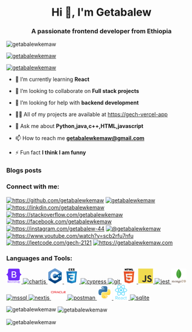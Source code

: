 <h1 align="center">Hi 👋, I'm Getabalew</h1>
<h3 align="center">A passionate frontend developer from Ethiopia</h3>

<p align="left"> <img src="https://komarev.com/ghpvc/?username=getabalewkemaw&label=Profile%20views&color=0e75b6&style=flat" alt="getabalewkemaw" /> </p>

<p align="left"> <a href="https://github.com/ryo-ma/github-profile-trophy"><img src="https://github-profile-trophy.vercel.app/?username=getabalewkemaw" alt="getabalewkemaw" /></a> </p>

<p align="left"> <a href="https://twitter.com/getabalewkemaw" target="blank"><img src="https://img.shields.io/twitter/follow/getabalewkemaw?logo=twitter&style=for-the-badge" alt="getabalewkemaw" /></a> </p>

- 🌱 I’m currently learning **React**

- 👯 I’m looking to collaborate on **Full stack projects**

- 🤝 I’m looking for help with **backend development**

- 👨‍💻 All of my projects are available at [https://gech-vercel-app](https://gech-vercel-app)

- 💬 Ask me about **Python,java,c++,HTML,javascript**

- 📫 How to reach me **getabalewkemaw@gmail.com**

- ⚡ Fun fact **I think I am funny**

### Blogs posts
<!-- BLOG-POST-LIST:START -->
<!-- BLOG-POST-LIST:END -->

<h3 align="left">Connect with me:</h3>
<p align="left">
<a href="https://dev.to/https://github.com/getabalewkemaw" target="blank"><img align="center" src="https://raw.githubusercontent.com/rahuldkjain/github-profile-readme-generator/master/src/images/icons/Social/devto.svg" alt="https://github.com/getabalewkemaw" height="30" width="40" /></a>
<a href="https://twitter.com/getabalewkemaw" target="blank"><img align="center" src="https://raw.githubusercontent.com/rahuldkjain/github-profile-readme-generator/master/src/images/icons/Social/twitter.svg" alt="getabalewkemaw" height="30" width="40" /></a>
<a href="https://linkedin.com/in/https://linkdin.com/getabalewkemaw" target="blank"><img align="center" src="https://raw.githubusercontent.com/rahuldkjain/github-profile-readme-generator/master/src/images/icons/Social/linked-in-alt.svg" alt="https://linkdin.com/getabalewkemaw" height="30" width="40" /></a>
<a href="https://stackoverflow.com/users/https://stackoverflow.com/getabalewkemaw" target="blank"><img align="center" src="https://raw.githubusercontent.com/rahuldkjain/github-profile-readme-generator/master/src/images/icons/Social/stack-overflow.svg" alt="https://stackoverflow.com/getabalewkemaw" height="30" width="40" /></a>
<a href="https://fb.com/https://facebook.com/getabalewkemaw" target="blank"><img align="center" src="https://raw.githubusercontent.com/rahuldkjain/github-profile-readme-generator/master/src/images/icons/Social/facebook.svg" alt="https://facebook.com/getabalewkemaw" height="30" width="40" /></a>
<a href="https://instagram.com/https://instagram.com/getabalew-44" target="blank"><img align="center" src="https://raw.githubusercontent.com/rahuldkjain/github-profile-readme-generator/master/src/images/icons/Social/instagram.svg" alt="https://instagram.com/getabalew-44" height="30" width="40" /></a>
<a href="https://medium.com/@getabalewkemaw" target="blank"><img align="center" src="https://raw.githubusercontent.com/rahuldkjain/github-profile-readme-generator/master/src/images/icons/Social/medium.svg" alt="@getabalewkemaw" height="30" width="40" /></a>
<a href="https://www.youtube.com/c/https://www.youtube.com/watch?v=scb2rfu7nfu" target="blank"><img align="center" src="https://raw.githubusercontent.com/rahuldkjain/github-profile-readme-generator/master/src/images/icons/Social/youtube.svg" alt="https://www.youtube.com/watch?v=scb2rfu7nfu" height="30" width="40" /></a>
<a href="https://www.leetcode.com/https://leetcode.com/gech-2121" target="blank"><img align="center" src="https://raw.githubusercontent.com/rahuldkjain/github-profile-readme-generator/master/src/images/icons/Social/leet-code.svg" alt="https://leetcode.com/gech-2121" height="30" width="40" /></a>
<a href="/https://getabalewkemaw.com" target="blank"><img align="center" src="https://raw.githubusercontent.com/rahuldkjain/github-profile-readme-generator/master/src/images/icons/Social/rss.svg" alt="https://getabalewkemaw.com" height="30" width="40" /></a>
</p>

<h3 align="left">Languages and Tools:</h3>
<p align="left"> <a href="https://getbootstrap.com" target="_blank" rel="noreferrer"> <img src="https://raw.githubusercontent.com/devicons/devicon/master/icons/bootstrap/bootstrap-plain-wordmark.svg" alt="bootstrap" width="40" height="40"/> </a> <a href="https://www.chartjs.org" target="_blank" rel="noreferrer"> <img src="https://www.chartjs.org/media/logo-title.svg" alt="chartjs" width="40" height="40"/> </a> <a href="https://www.w3schools.com/cpp/" target="_blank" rel="noreferrer"> <img src="https://raw.githubusercontent.com/devicons/devicon/master/icons/cplusplus/cplusplus-original.svg" alt="cplusplus" width="40" height="40"/> </a> <a href="https://www.w3schools.com/css/" target="_blank" rel="noreferrer"> <img src="https://raw.githubusercontent.com/devicons/devicon/master/icons/css3/css3-original-wordmark.svg" alt="css3" width="40" height="40"/> </a> <a href="https://www.cypress.io" target="_blank" rel="noreferrer"> <img src="https://raw.githubusercontent.com/simple-icons/simple-icons/6e46ec1fc23b60c8fd0d2f2ff46db82e16dbd75f/icons/cypress.svg" alt="cypress" width="40" height="40"/> </a> <a href="https://git-scm.com/" target="_blank" rel="noreferrer"> <img src="https://www.vectorlogo.zone/logos/git-scm/git-scm-icon.svg" alt="git" width="40" height="40"/> </a> <a href="https://www.w3.org/html/" target="_blank" rel="noreferrer"> <img src="https://raw.githubusercontent.com/devicons/devicon/master/icons/html5/html5-original-wordmark.svg" alt="html5" width="40" height="40"/> </a> <a href="https://developer.mozilla.org/en-US/docs/Web/JavaScript" target="_blank" rel="noreferrer"> <img src="https://raw.githubusercontent.com/devicons/devicon/master/icons/javascript/javascript-original.svg" alt="javascript" width="40" height="40"/> </a> <a href="https://jestjs.io" target="_blank" rel="noreferrer"> <img src="https://www.vectorlogo.zone/logos/jestjsio/jestjsio-icon.svg" alt="jest" width="40" height="40"/> </a> <a href="https://www.mongodb.com/" target="_blank" rel="noreferrer"> <img src="https://raw.githubusercontent.com/devicons/devicon/master/icons/mongodb/mongodb-original-wordmark.svg" alt="mongodb" width="40" height="40"/> </a> <a href="https://www.microsoft.com/en-us/sql-server" target="_blank" rel="noreferrer"> <img src="https://www.svgrepo.com/show/303229/microsoft-sql-server-logo.svg" alt="mssql" width="40" height="40"/> </a> <a href="https://nextjs.org/" target="_blank" rel="noreferrer"> <img src="https://cdn.worldvectorlogo.com/logos/nextjs-2.svg" alt="nextjs" width="40" height="40"/> </a> <a href="https://www.oracle.com/" target="_blank" rel="noreferrer"> <img src="https://raw.githubusercontent.com/devicons/devicon/master/icons/oracle/oracle-original.svg" alt="oracle" width="40" height="40"/> </a> <a href="https://postman.com" target="_blank" rel="noreferrer"> <img src="https://www.vectorlogo.zone/logos/getpostman/getpostman-icon.svg" alt="postman" width="40" height="40"/> </a> <a href="https://www.python.org" target="_blank" rel="noreferrer"> <img src="https://raw.githubusercontent.com/devicons/devicon/master/icons/python/python-original.svg" alt="python" width="40" height="40"/> </a> <a href="https://reactjs.org/" target="_blank" rel="noreferrer"> <img src="https://raw.githubusercontent.com/devicons/devicon/master/icons/react/react-original-wordmark.svg" alt="react" width="40" height="40"/> </a> <a href="https://www.sqlite.org/" target="_blank" rel="noreferrer"> <img src="https://www.vectorlogo.zone/logos/sqlite/sqlite-icon.svg" alt="sqlite" width="40" height="40"/> </a> </p>

<p><img align="left" src="https://github-readme-stats.vercel.app/api/top-langs?username=getabalewkemaw&show_icons=true&locale=en&layout=compact" alt="getabalewkemaw" /></p>

<p>&nbsp;<img align="center" src="https://github-readme-stats.vercel.app/api?username=getabalewkemaw&show_icons=true&locale=en" alt="getabalewkemaw" /></p>

<p><img align="center" src="https://github-readme-streak-stats.herokuapp.com/?user=getabalewkemaw&" alt="getabalewkemaw" /></p>
